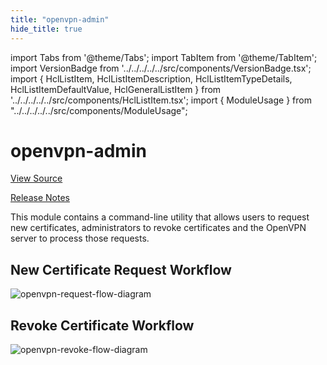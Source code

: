 ```yaml
---
title: "openvpn-admin"
hide_title: true
---
```


import Tabs from '@theme/Tabs';
import TabItem from '@theme/TabItem';
import VersionBadge from '../../../../../src/components/VersionBadge.tsx';
import { HclListItem, HclListItemDescription, HclListItemTypeDetails, HclListItemDefaultValue, HclGeneralListItem } from '../../../../../src/components/HclListItem.tsx';
import { ModuleUsage } from "../../../../../src/components/ModuleUsage";

<VersionBadge repoTitle="Open VPN Package Infrastructure Package" version="0.26.3" lastModifiedVersion="0.26.2"/>

# openvpn-admin

<a href="https://github.com/gruntwork-io/terraform-aws-openvpn/tree/remove-zack-from-codeowners/modules/openvpn-admin" className="link-button" title="View the source code for this module in GitHub.">View Source</a>

<a href="https://github.com/gruntwork-io/terraform-aws-openvpn/releases/tag/v0.26.2" className="link-button" title="Release notes for only versions which impacted this module.">Release Notes</a>

This module contains a command-line utility that allows users to request new certificates, administrators to revoke
certificates and the OpenVPN server to process those requests.

## New Certificate Request Workflow

![openvpn-request-flow-diagram](/img/reference/modules/terraform-aws-openvpn/openvpn-admin/openvpn-request-flow-diagram.svg)

## Revoke Certificate Workflow

![openvpn-revoke-flow-diagram](/img/reference/modules/terraform-aws-openvpn/openvpn-admin/openvpn-revoke-flow-diagram.png)


<!-- ##DOCS-SOURCER-START
{
  "originalSources": [
    "https://github.com/gruntwork-io/terraform-aws-openvpn/tree/remove-zack-from-codeowners/modules/openvpn-admin/readme.md",
    "https://github.com/gruntwork-io/terraform-aws-openvpn/tree/remove-zack-from-codeowners/modules/openvpn-admin/variables.tf",
    "https://github.com/gruntwork-io/terraform-aws-openvpn/tree/remove-zack-from-codeowners/modules/openvpn-admin/outputs.tf"
  ],
  "sourcePlugin": "module-catalog-api",
  "hash": "a7c4260a765089cb1991786473895c05"
}
##DOCS-SOURCER-END -->
